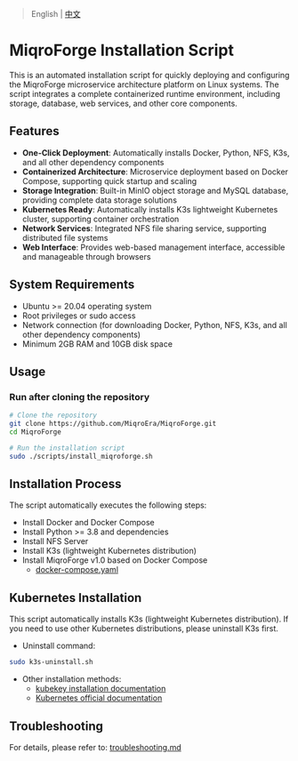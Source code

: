 > English | [中文](README_zh-CN.md) 

# MiqroForge Installation Script

This is an automated installation script for quickly deploying and configuring the MiqroForge microservice architecture platform on Linux systems. The script integrates a complete containerized runtime environment, including storage, database, web services, and other core components.

## Features

- **One-Click Deployment**: Automatically installs Docker, Python, NFS, K3s, and all other dependency components
- **Containerized Architecture**: Microservice deployment based on Docker Compose, supporting quick startup and scaling
- **Storage Integration**: Built-in MinIO object storage and MySQL database, providing complete data storage solutions
- **Kubernetes Ready**: Automatically installs K3s lightweight Kubernetes cluster, supporting container orchestration
- **Network Services**: Integrated NFS file sharing service, supporting distributed file systems
- **Web Interface**: Provides web-based management interface, accessible and manageable through browsers

## System Requirements

- Ubuntu >= 20.04 operating system
- Root privileges or sudo access
- Network connection (for downloading Docker, Python, NFS, K3s, and all other dependency components)
- Minimum 2GB RAM and 10GB disk space

## Usage

### Run after cloning the repository

```bash
# Clone the repository
git clone https://github.com/MiqroEra/MiqroForge.git
cd MiqroForge

# Run the installation script
sudo ./scripts/install_miqroforge.sh
```

## Installation Process

The script automatically executes the following steps:
- Install Docker and Docker Compose
- Install Python >= 3.8 and dependencies
- Install NFS Server
- Install K3s (lightweight Kubernetes distribution)
- Install MiqroForge v1.0 based on Docker Compose
    - [docker-compose.yaml](docker-compose.yaml)

## Kubernetes Installation

This script automatically installs K3s (lightweight Kubernetes distribution). If you need to use other Kubernetes distributions, please uninstall K3s first.
- Uninstall command:
```bash
sudo k3s-uninstall.sh
```

- Other installation methods:
    - [kubekey installation documentation](https://github.com/kubesphere/kubekey/blob/master/README.md)
    - [Kubernetes official documentation](https://kubernetes.io/docs/setup/)

## Troubleshooting
For details, please refer to: [troubleshooting.md](docs/troubleshooting.md)

